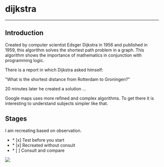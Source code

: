 # dijkstra

<hr/>

## Introduction

<p>Created by computer scientist Edsger Dijkstra in 1956 and published in 1959, this algorithm solves the shortest path problem in a graph. This algorithm shows the importance of mathematics in conjunction with programming logic.</p>

<p>There is a report in which Dijkstra asked himself:</p>

<p>"What is the shortest distance from Rotterdam to Groningen?"</p>

<p>20 minutes later he created a solution ...</p>

<p>Google maps uses more refined and complex algorithms. To get there it is interesting to understand subjects simpler like that.</p>

## Stages

<p>I am recreating based on observation.</p>

<ul>
	<li>
		* [x] Test before you start
	</li>
	<li>
		* [x] Recreated without consult
	</li>
	<li>
		* [ ] Consult and compare
	</li>
</ul>

<img src="https://upload.wikimedia.org/wikipedia/commons/5/57/Dijkstra_Animation.gif" />
